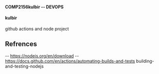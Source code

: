 #### COMP2156kulbir -- DEVOPS
#### kulbir
github actions and node project

## Refrences
-- https://nodejs.org/en/download
-- https://docs.github.com/en/actions/automating-builds-and-tests building-and-testing-nodejs
